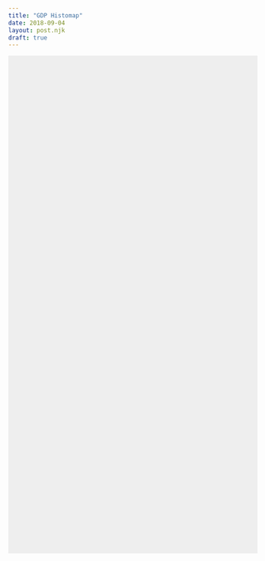 ```yaml
---
title: "GDP Histomap"
date: 2018-09-04
layout: post.njk
draft: true
---
```


<div class="center">

<svg class="histomap" viewBox="0 0 200 400">
  <rect x="0" y="0" width="200" height="400" fill="#eee" />
<!--     <text x="5" y="30">A nice rectangle</text> -->
  <!-- <polygon points="100, 0, 180, 60, 80, 120, 400, 200, 400, 0" fill="#ddd" /> -->
</svg>

</div>

<style>
.histomap {
}
</style>

<!-- <script src="/js/jquery-3.3.1.min.js"></script> -->

<script>

const width = 200;
const height = 400;

const countries = {
  /* or
    'United States': {
      2015: 18,
      2010: 14,
      2005: 13,
      2000: 10
      },
  */
  'United States': [18, 14, 13, 10],
  'China': [11, 5, 2, 1],
  'Japan': [4, 5, 4, 4],
  'Germany': [4, 5, 4, 4],
  'India': [2, 1, 0, 0],
}

let gdpTotal2015 = 0;
let gdpTotal2010 = 0;

for (let country in countries) {
  gdpTotal2015 += countries[country][0];
  gdpTotal2010 += countries[country][1];
}

let us = countries['United States'];

console.log(gdpTotal2015, gdpTotal2010);

var poly = document.createElementNS("http://www.w3.org/2000/svg", "polygon");
poly.setAttribute('style', 'border: 1px solid black');
poly.setAttribute('points', `0, 0, ${us[0] / gdpTotal2015 * width}, 0, ${us[0] / gdpTotal2010 * width}, 50`);
// svg.setAttribute('height', '250');
// svg.setAttributeNS("http://www.w3.org/2000/xmlns/", "xmlns:xlink", "http://www.w3.org/1999/xlink");

document.querySelector('.histomap').appendChild(poly);


document.querySelector('rect').setAttribute('fill', '#fcc')
</script>

